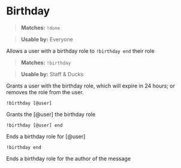 # Birthday

> **Matches:** `!done`

> **Usable by:** Everyone

Allows a user with a birthday role to `!birthday end` their role

> **Matches:** `!birthday`

> **Usable by:** Staff & Ducks

Grants a user with the birthday role, which will expire in 24 hours; or removes the role from the user.

```
!birthday [@user]
```
Grants the [@user] the birthday role
```
!birthday [@user] end
```
Ends a birthday role for [@user]
```
!birthday end
```
Ends a birthday role for the author of the message
